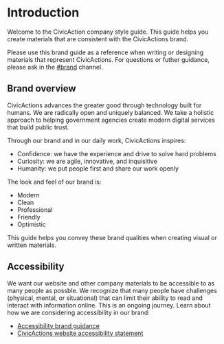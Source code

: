# Introduction

Welcome to the CivicAction company style guide. This guide helps you create materials that are consistent with the CivicActions brand. 

Please use this brand guide as a reference when writing or designing materials that represent CivicActions. For questions or futher guidance, please ask in the [#brand](https://app.slack.com/client/T0297RSQF/CEFGEMP4L) channel.

## Brand overview

CivicActions advances the greater good through technology built for humans. We are radically open and uniquely balanced. We take a holistic approach to helping government agencies create modern digital services that build public trust.

Through our brand and in our daily work, CivicActions inspires:

- Confidence: we have the experience and drive to solve hard problems
- Curiosity: we are agile, innovative, and inquisitive
- Humanity: we put people first and share our work openly

The look and feel of our brand is:

- Modern 
- Clean
- Professional 
- Friendly
- Optimistic

This guide helps you convey these brand qualities when creating visual or written materials.

## Accessibility

We want our website and other company materials to be accessible to as many people as possble. We recognize that many people have challenges (physical, mental, or situational) that can limit their ability to read and interact with information online. This is an ongoing journey. Learn about how we are considering accessibility in our brand:

- [Accessibility brand guidance](https://docs.google.com/document/d/1RbObm17o__QmMJpoY4MAbIrnZl-vksvemnfoI_EaYXE/edit#)
- [CivicActions website accessibility statement](https://civicactions.com/accessibility-statement)
